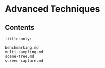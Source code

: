 Advanced Techniques
===================

Contents
--------

```{toctree}
:titlesonly:

benchmarking.md
multi-sampling.md
scene-tree.md
screen-capture.md
```
